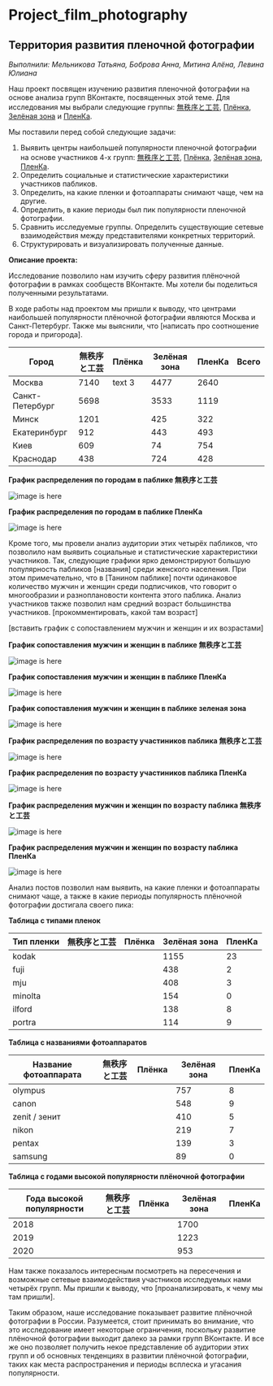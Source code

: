 # Project_film_photography
## Территория развития пленочной фотографии
_Выполнили: Мельникова Татьяна, Боброва Анна, Митина Алёна, Левина Юлиана_

Наш проект посвящен изучению развития пленочной фотографии на основе анализа групп ВКонтакте, посвященных этой теме.
Для исследования мы выбрали следующие группы: [無秩序と工芸](https://vk.com/besporyadokitehnologia), [Плёнка](https://vk.com/trita.plenka), [Зелёная зона](https://vk.com/zonazeleni) и [ПленКа](https://vk.com/plenka_predlozhka). 

Мы поставили перед собой следующие задачи:
1. Выявить центры наибольшей популярности пленочной фотографии на основе участников 4-х групп: [無秩序と工芸](https://vk.com/besporyadokitehnologia), [Плёнка](https://vk.com/trita.plenka), [Зелёная зона](https://vk.com/zonazeleni), [ПленКа](https://vk.com/plenka_predlozhka).
2. Определить социальные и статистические характеристики участников пабликов. 
3. Определить, на какие пленки и фотоаппараты снимают чаще, чем на другие.
4. Определить, в какие периоды был пик популярности пленочной фотографии.
5. Сравнить исследуемые группы. Определить существующие сетевые взаимодействия между представителями конкретных территорий.
6. Структурировать и визуализировать полученные данные.

**Описание проекта:**

Исследование позволило нам изучить сферу развития плёночной фотографии в рамках сообществ ВКонтакте. Мы хотели бы поделиться полученными результатами. 

В ходе работы над проектом мы пришли к выводу, что центрами наибольшей популярности плёночной фотографии являются Москва и Санкт-Петербург. 
Также мы выяснили, что [написать про соотношение города и пригорода]. 


Город |無秩序と工芸 | Плёнка | Зелёная зона | ПленКа | Всего 
-------|-------   |------  |-------       |------- |-------
Москва | 7140     | text 3 |    4477      | 2640 
Санкт-Петербург| 5698 |    |    3533      | 1119   |
Минск |  1201  |           |    425       | 322    |
Екатеринбург | 912  |       |   443       | 493    |
Киев | 609  |               |     74      | 754    |
Краснодар | 438  |          |    724      | 428    |

**График распределения по городам в паблике 無秩序と工芸**

![image is here](City_bt.png)

**График распределения по городам в паблике ПленКа**

![image is here](city_plenKa.png)

Кроме того, мы провели анализ аудитории этих четырёх пабликов, что позволило нам выявить социальные и статистические характеристики участников. Так, следующие графики ярко демонстрируют большую популярность пабликов [названия] среди женского населения. При этом примечательно, что в [Танином паблике] почти одинаковое количество мужчин и женщин среди подписчиков, что говорит о многообразии и разноплановости контента этого паблика. 
Анализ участников также позволил нам средний возраст большинства участников. [прокомментировать, какой там возраст]

[вставить график с сопоставлением мужчин и женщин и их возрастами] 

**График сопоставления мужчин и женщин в паблике 無秩序と工芸**

![image is here](sex_bt.png)

**График сопоставления мужчин и женщин в паблике ПленКа**

![image is here](sex_plenKa.png)

**График сопоставления мужчин и женщин в паблике зеленая зона**

![image is here](zonazelenigraph.png)

**График распределения по возрасту участиников паблика 無秩序と工芸**

![image is here](Birth_bt.png)

**График распределения по возрасту участиников паблика ПленКа**

![image is here](birth_plenKa.png)

**График распределения мужчин и женщин по возрасту паблика 無秩序と工芸**

![image is here](FM_bt.png)

**График распределения мужчин и женщин по возрасту паблика ПленКа**

![image is here](fm_plenKa.png)

Анализ постов позволил нам выявить, на какие пленки и фотоаппараты снимают чаще, а также в какие периоды популярность плёночной фотографии достигала своего пика:



**Таблица с типами пленок**

Тип пленки                |無秩序と工芸 | Плёнка | Зелёная зона | ПленКа | 
--------------------------|-------    |------  |--------------|------- |
kodak                     |           |        | 1155         | 23
fuji                      |           |        | 438          | 2
mju                       |           |        | 408          | 3
minolta                   |           |        | 154          | 0
ilford                    |           |        | 138          | 8
portra                    |           |        | 114          | 9



**Таблица с названиями фотоаппаратов**

Название фотоаппарата     |無秩序と工芸 | Плёнка | Зелёная зона | ПленКа | 
--------------------------|-------    |------  |--------------|------- |
olympus                   |           |        | 757          | 8
canon                     |           |        | 548          | 9
zenit / зенит             |           |        | 410          | 5
nikon                     |           |        | 219          | 7
pentax                    |           |        | 139          | 3
samsung                   |           |        | 89           | 0



**Таблица с годами высокой популярности плёночной фотографии**

Года высокой популярности |無秩序と工芸 | Плёнка | Зелёная зона | ПленКа | 
--------------------------|-------    |------  |--------------|------- |
2018                      |           |        | 1700         |
2019                      |           |        | 1223         |
2020                      |           |        | 953          |
                 

Нам также показалось интересным посмотреть на пересечения и возможные сетевые взаимодействия участников исследуемых нами четырёх групп. Мы пришли к выводу, что [проанализировать, к чему мы там пришли]. 

Таким образом, наше исследование показывает развитие плёночной фотографии в России. Разумеется, стоит принимать во внимание, что это исследование имеет некоторые ограничения, поскольку развитие плёночной фотографии выходит далеко за рамки групп ВКонтакте. И все же оно позволяет получить некое представление об аудитории этих групп и об основных тенденциях в развитии плёночной фотографии, таких как места распространения и периоды всплеска и угасания популярности.
